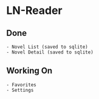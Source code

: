 # LN-Reader     

## Done      
    - Novel List (saved to sqlite)
    - Novel Detail (saved to sqlite)
    
## Working On
    - Favorites
    - Settings